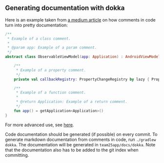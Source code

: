 ## Generating documentation with dokka

Here is an example taken from [a medium article](https://medium.com/@julesrosser/auto-generate-kotlin-android-documentation-with-dokka-382248c03283) on how comments in code turn into pretty documentation:

```kotlin
/**
 * Example of a class comment.
 *
 * @param app: Example of a param comment.
 */
abstract class ObservableViewModel(app: Application) : AndroidViewModel(app), Observable {

    /**
     * Example of a property comment.
     */
    private val callbackRegistry: PropertyChangeRegistry by lazy { PropertyChangeRegistry() }

    /**
     * Example of a function comment.
     *
     * @return Application: Example of a return comment.
     */
    fun app() = getApplication<Application>()
}
```

For more advanced use, see [here](https://kotlinlang.org/docs/reference/kotlin-doc.html).

Code documentation should be generated (if possible) on every commit.
To generate markdown documentation from comments in code, run `./gradlew dokka`.
The documentation will be generated in `team25app/docs/dokka`.
Note that the documentation also has to be added to the git index when committing.
